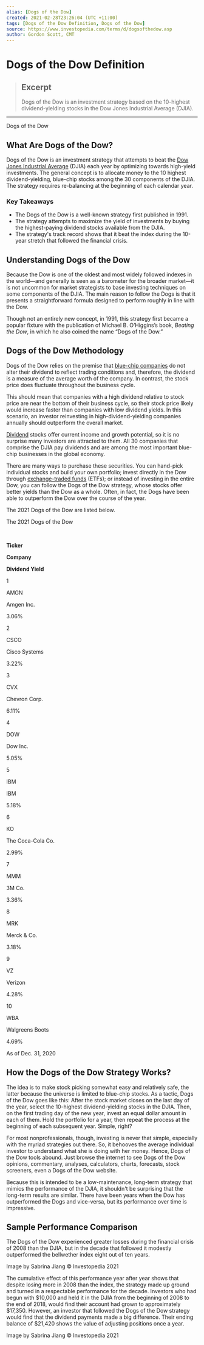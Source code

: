 ```yaml
---
alias: [Dogs of the Dow]
created: 2021-02-28T23:26:04 (UTC +11:00)
tags: [Dogs of the Dow Definition, Dogs of the Dow]
source: https://www.investopedia.com/terms/d/dogsofthedow.asp
author: Gordon Scott, CMT
---
```


# Dogs of the Dow Definition

> ## Excerpt
> Dogs of the Dow is an investment strategy based on the 10-highest dividend-yielding stocks in the Dow Jones Industrial Average (DJIA).

---

Dogs of the Dow
## What Are Dogs of the Dow?

Dogs of the Dow is an investment strategy that attempts to beat the [Dow Jones Industrial Average](https://www.investopedia.com/terms/d/djia.asp) (DJIA) each year by optimizing towards high-yield investments. The general concept is to allocate money to the 10 highest dividend-yielding, blue-chip stocks among the 30 components of the DJIA. The strategy requires re-balancing at the beginning of each calendar year.

### Key Takeaways

-   The Dogs of the Dow is a well-known strategy first published in 1991.
-   The strategy attempts to maximize the yield of investments by buying the highest-paying dividend stocks available from the DJIA.
-   The strategy's track record shows that it beat the index during the 10-year stretch that followed the financial crisis.

## Understanding Dogs of the Dow

Because the Dow is one of the oldest and most widely followed indexes in the world—and generally is seen as a barometer for the broader market—it is not uncommon for market strategists to base investing techniques on some components of the DJIA. The main reason to follow the Dogs is that it presents a straightforward formula designed to perform roughly in line with the Dow.

Though not an entirely new concept, in 1991, this strategy first became a popular fixture with the publication of Michael B. O’Higgins’s book, _Beating the Dow_, in which he also coined the name “Dogs of the Dow.”

## Dogs of the Dow Methodology

Dogs of the Dow relies on the premise that [blue-chip companies](https://www.investopedia.com/terms/b/bluechip.asp) do not alter their dividend to reflect trading conditions and, therefore, the dividend is a measure of the average worth of the company. In contrast, the stock price does fluctuate throughout the business cycle.

This should mean that companies with a high dividend relative to stock price are near the bottom of their business cycle, so their stock price likely would increase faster than companies with low dividend yields. In this scenario, an investor reinvesting in high-dividend-yielding companies annually should outperform the overall market.

[Dividend](https://www.investopedia.com/terms/d/dividend.asp) stocks offer current income and growth potential, so it is no surprise many investors are attracted to them. All 30 companies that comprise the DJIA pay dividends and are among the most important blue-chip businesses in the global economy.

There are many ways to purchase these securities. You can hand-pick individual stocks and build your own portfolio; invest directly in the Dow through [exchange-traded funds](https://www.investopedia.com/terms/e/etf.asp) (ETFs); or instead of investing in the entire Dow, you can follow the Dogs of the Dow strategy, whose stocks offer better yields than the Dow as a whole. Often, in fact, the Dogs have been able to outperform the Dow over the course of the year.

The 2021 Dogs of the Dow are listed below.

The 2021 Dogs of the Dow

 

**Ticker**

**Company** 

**Dividend Yield**

1

AMGN

Amgen Inc.

3.06%

2

CSCO

Cisco Systems

3.22%

3

CVX

Chevron Corp.

6.11%

4

DOW

Dow Inc.

5.05%

5

IBM

IBM

5.18%

6

KO

The Coca-Cola Co.

2.99%

7

MMM

3M Co.

3.36%

8

MRK

Merck & Co.

3.18%

9

VZ

Verizon

4.28%

10

WBA

Walgreens Boots

4.69%

As of Dec. 31, 2020

## How the Dogs of the Dow Strategy Works?

The idea is to make stock picking somewhat easy and relatively safe, the latter because the universe is limited to blue-chip stocks. As a tactic, Dogs of the Dow goes like this: After the stock market closes on the last day of the year, select the 10-highest dividend-yielding stocks in the DJIA. Then, on the first trading day of the new year, invest an equal dollar amount in each of them. Hold the portfolio for a year, then repeat the process at the beginning of each subsequent year. Simple, right?

For most nonprofessionals, though, investing is never that simple, especially with the myriad strategies out there. So, it behooves the average individual investor to understand what she is doing with her money. Hence, Dogs of the Dow tools abound. Just browse the internet to see Dogs of the Dow opinions, commentary, analyses, calculators, charts, forecasts, stock screeners, even a Dogs of the Dow website.

Because this is intended to be a low-maintenance, long-term strategy that mimics the performance of the DJIA, it shouldn't be surprising that the long-term results are similar. There have been years when the Dow has outperformed the Dogs and vice-versa, but its performance over time is impressive.

## Sample Performance Comparison

The Dogs of the Dow experienced greater losses during the financial crisis of 2008 than the DJIA, but in the decade that followed it modestly outperformed the bellwether index eight out of ten years.

Image by Sabrina Jiang © Investopedia 2021

The cumulative effect of this performance year after year shows that despite losing more in 2008 than the index, the strategy made up ground and turned in a respectable performance for the decade. Investors who had begun with $10,000 and held it in the DJIA from the beginning of 2008 to the end of 2018, would find their account had grown to approximately $17,350. However, an investor that followed the Dogs of the Dow strategy would find that the dividend payments made a big difference. Their ending balance of $21,420 shows the value of adjusting positions once a year.

Image by Sabrina Jiang © Investopedia 2021
